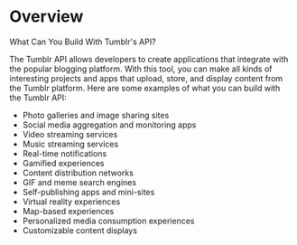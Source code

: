# Overview

What Can You Build With Tumblr's API?

The Tumblr API allows developers to create applications that integrate with the popular blogging platform. With this tool, you can make all kinds of interesting projects and apps that upload, store, and display content from the Tumblr platform. Here are some examples of what you can build with the Tumblr API:

- Photo galleries and image sharing sites
- Social media aggregation and monitoring apps
- Video streaming services
- Music streaming services
- Real-time notifications
- Gamified experiences
- Content distribution networks
- GIF and meme search engines
- Self-publishing apps and mini-sites
- Virtual reality experiences
- Map-based experiences
- Personalized media consumption experiences
- Customizable content displays
